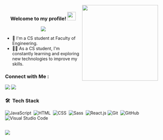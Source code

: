 
<img width="250" align="right" src="https://c.tenor.com/_DOBjnGspYAAAAAM/code-coding.gif">

<h3 align="center">
  Welcome to my profile!
  <img src="https://media.giphy.com/media/hvRJCLFzcasrR4ia7z/giphy.gif" width="28">
</h3>

<!-- Typing SVG by DenverCoder1 - https://github.com/DenverCoder1/readme-typing-svg -->
<p align="center">
  <a href="https://github.com/DenverCoder1/readme-typing-svg"><img src="https://readme-typing-svg.herokuapp.com/?lines=Front-end%20web%20developer;Always%20learning%20new%20things&font=Fira%20Code&center=true&width=440&height=45&color=f75c7e&vCenter=true&size=22"></a>
</p> 

- 🏢 I'm a CS student at Faculty of Engineering.
- 👨‍💻 As a CS student, I'm constantly learning and exploring new technologies to improve my skills.


### Connect with Me :

<a href="https://www.linkedin.com/in/osama-abo-el-ela/" target="_blank"><img src="https://img.shields.io/badge/osama%20 Abo el ela-0077B5?style=for-the-badge&logo=LinkedIn&logoColor=white"/></a>
<a href="https://telegram.me/Osamamohamed1710" target="_blank"><img src="https://img.shields.io/badge/osama%20 Abo el ela-0077B5?style=for-the-badge&logo=Telegram&logoColor=white"/></a>

### 🛠 &nbsp;Tech Stack
![JavaScript](https://img.shields.io/badge/-JavaScript-05122A?style=flat&logo=javascript)&nbsp;
![HTML](https://img.shields.io/badge/-HTML-05122A?style=flat&logo=HTML5)&nbsp;
![CSS](https://img.shields.io/badge/-CSS-05122A?style=flat&logo=CSS3&logoColor=1572B6)&nbsp;
![Sass](https://img.shields.io/badge/-Sass-05122A?style=flat&logo=sass)&nbsp;
![React.js](https://img.shields.io/badge/-React-05122A?style=flat&logo=react)
![Git](https://img.shields.io/badge/-Git-05122A?style=flat&logo=git)&nbsp;
![GitHub](https://img.shields.io/badge/-GitHub-05122A?style=flat&logo=github)&nbsp;
![Visual Studio Code](https://img.shields.io/badge/-Visual%20Studio%20Code-05122A?style=flat&logo=visual-studio-code&logoColor=007ACC)&nbsp;


<br>
<a href="https://komarev.com/ghpvc/?username=osama&style=for-the-badge">
    <img src="https://komarev.com/ghpvc/?username=osama&style=for-the-badge">
</a>
